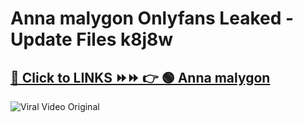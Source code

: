 
 # Anna malygon Onlyfans Leaked - Update Files k8j8w

## <h2><a href="https://clipsfans.com/Anna_malygon&ref=git">🔗 Click to LINKS ⏩⏩ 👉 🟢 Anna malygon </a></h2>

<a href="https://clipsfans.com/Anna_malygon&ref=git" rel="nofollow" data-target="animated-image.originalLink"><img src="https://i.ibb.co.com/xMMVF88/686577567.gif" alt="Viral Video Original" style="max-width: 100%; display: inline-block;" data-target="animated-image.originalImage"></a>

